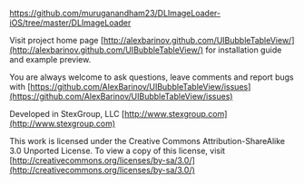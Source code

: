 
https://github.com/muruganandham23/DLImageLoader-iOS/tree/master/DLImageLoader



Visit project home page [http://alexbarinov.github.com/UIBubbleTableView/](http://alexbarinov.github.com/UIBubbleTableView/) for installation guide and example preview. 

You are always welcome to ask questions, leave comments and report bugs with [https://github.com/AlexBarinov/UIBubbleTableView/issues](https://github.com/AlexBarinov/UIBubbleTableView/issues)

Developed in StexGroup, LLC [http://www.stexgroup.com](http://www.stexgroup.com)

This work is licensed under the Creative Commons Attribution-ShareAlike 3.0 Unported License. To view a copy of this license, visit [http://creativecommons.org/licenses/by-sa/3.0/](http://creativecommons.org/licenses/by-sa/3.0/)

